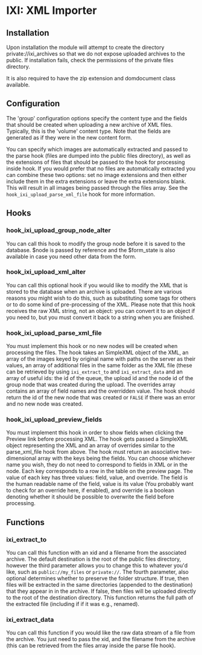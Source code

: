 IXI: XML Importer
=================

Installation
------------

Upon installation the module will attempt to create the directory
private://ixi_archives so that we do not expose uploaded archives to the
public. If installation fails, check the permissions of the private files
directory.

It is also required to have the zip extension and domdocument class available.

Configuration
-------------

The 'group' configuration options specify the content type and the fields that
should be created when uploading a new archive of XML files. Typically, this
is the 'volume' content type. Note that the fields are generated as if they
were in the new content form.

You can specify which images are automatically extracted and passed to the
parse hook (files are dumped into the public files directory), as well as the
extensions of files that should be passed to the hook for processing inside
hook. If you would prefer that no files are automatically extracted you can
combine these two options: set no image extensions and then either include
them in the extra extensions or leave the extra extensions blank. This will
result in all images being passed through the files array. See the
`hook_ixi_upload_parse_xml_file` hook for more information.

Hooks
-----

### hook_ixi_upload_group_node_alter

You can call this hook to modify the group node before it is saved to the
database. $node is passed by reference and the $form_state is also available
in case you need other data from the form.

### hook_ixi_upload_xml_alter
You can call this optional hook if you would like to modify the XML that is
stored to the database when an archive is uploaded. There are various reasons
you might wish to do this, such as substituting some tags for others or to do
some kind of pre-processing of the XML. Please note that this hook receives
the raw XML string, not an object: you can convert it to an object if you need
to, but you must convert it back to a string when you are finished.

### hook_ixi_upload_parse_xml_file

You must implement this hook or no new nodes will be created when processing
the files. The hook takes an SimpleXML object of the XML, an array of the
images keyed by original name with paths on the server as their values, an
array of additional files in the same folder as the XML file (these can be
retrieved by using `ixi_extract_to` and `ixi_extract_data` and an array of
useful ids: the id of the queue, the upload id and the node id of the group
node that was created during the upload. The overrides array contains an array
of field names and the overridden value. The hook should return the id of the
new node that was created or `FALSE` if there was an error and no new node was
created.

### hook_ixi_upload_preview_fields

You must implement this hook in order to show fields when clicking the Preview
link before processing XML. The hook gets passed a SimpleXML object
representing the XML and an array of overrides similar to the parse_xml_file
hook from above. The hook must return an associative two-dimensional array
with the keys being the fields. You can choose whichever name you wish, they
do not need to correspond to fields in XML or in the node. Each key
corresponds to a row in the table on the preview page. The value of each key
has three values: field, value, and override. The field is the human readable
name of the field, value is its value (You probably want to check for an
override here, if enabled), and override is a boolean denoting whether it
should be possible to overwrite the field before processing.

Functions
---------

### ixi_extract_to

You can call this function with an xid and a filename from the associated
archive. The default destination is the root of the public files directory,
however the third parameter allows you to change this to whatever you'd like,
such as `public://my_files` or `private://`. The fourth parameter, also
optional determines whether to preserve the folder structure. If true, then
files will be extracted in the same directories (appended to the destination)
that they appear in in the archive. If false, then files will be uploaded
directly to the root of the destination directory. This function returns the
full path of the extracted file (including if if it was e.g., renamed).

### ixi_extract_data

You can call this function if you would like the raw data stream of a file
from the archive. You just need to pass the xid, and the filename from the
archive (this can be retrieved from the files array inside the parse file
hook).
